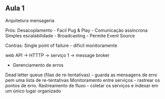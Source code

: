 ## Aula 1

Arquitetura mensageria

Prós:
Desacoplamento - Facil Pug & Play - Comunicação assíncrona
Simples escalabilidade - Broadcasting - Permite Event Source

Contras:
Single point of failure - dificil monitoramente

web API -> HTTTP -> serviço 1 -> message broker

- Gerenciamento de erros

Dead letter queue (filas de re-tentativas) - guarda as mensagens de erro pem uma lista de re-tentativas
Monitoramento entre serviços - rastrear os pontos de erro.
Rastreamento de fluxo - coletar os serviços e indexar em um único lugar organizado




